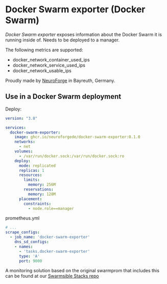 # Docker Swarm exporter (Docker Swarm)

*Docker Swarm exporter* exposes information about the Docker Swarm it is running inside of.
Needs to be deployed to a manager.

The following metrics are supported:
- docker_network_container_used_ips
- docker_network_service_used_ips
- docker_network_usable_ips

Proudly made by [NeuroForge](https://neuroforge.de/) in Bayreuth, Germany.

## Use in a Docker Swarm deployment

Deploy:

```yaml
version: "3.8"

services:
  docker-swarm-exporter:
    image: ghcr.io/neuroforgede/docker-swarm-exporter:0.1.0
    networks:
      - net
    volumes:
      - /var/run/docker.sock:/var/run/docker.sock:ro
    deploy:
      mode: replicated
      replicas: 1
      resources:
        limits:
          memory: 256M
        reservations:
          memory: 128M
      placement:
        constraints:
          - node.role==manager
```

prometheus.yml

```yaml
# ...
scrape_configs:
  - job_name: 'docker-swarm-exporter'
    dns_sd_configs:
    - names:
      - 'tasks.docker-swarm-exporter'
      type: 'A'
      port: 9000
```

A monitoring solution based on the original swarmprom that includes this can be found at our [Swarmsible Stacks repo](https://github.com/neuroforgede/swarmsible-stacks)
